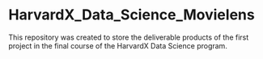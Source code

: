 # HarvardX_Data_Science_Movielens
This repository was created to store the deliverable products of the first project in the final course of the HarvardX Data Science program.
